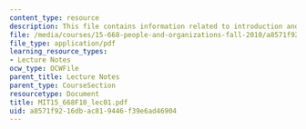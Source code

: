 ```yaml
---
content_type: resource
description: This file contains information related to introduction and overview.
file: /media/courses/15-668-people-and-organizations-fall-2010/a8571f9216dbac819446f39e6ad46904_MIT15_668F10_lec01.pdf
file_type: application/pdf
learning_resource_types:
- Lecture Notes
ocw_type: OCWFile
parent_title: Lecture Notes
parent_type: CourseSection
resourcetype: Document
title: MIT15_668F10_lec01.pdf
uid: a8571f92-16db-ac81-9446-f39e6ad46904
---
```


